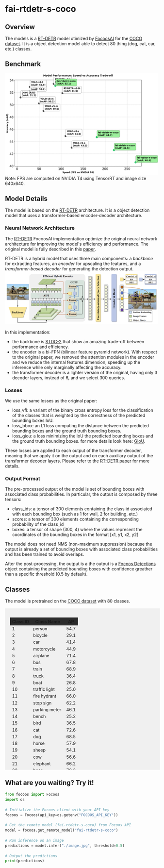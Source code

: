 # fai-rtdetr-s-coco

## Overview
The models is a [RT-DETR](https://github.com/lyuwenyu/RT-DETR) model otimized by [FocoosAI](https://focoos.ai) for the [COCO dataset](https://cocodataset.org/#home). It is a object detection model able to detect 80 thing (dog, cat, car, etc.) classes.


## Benchmark
![Benchmark Comparison](./fai-coco.png)
Note: FPS are computed on NVIDIA T4 using TensorRT and image size 640x640.

## Model Details
The model is based on the [RT-DETR](https://github.com/lyuwenyu/RT-DETR) architecture. It is a object detection model that uses a transformer-based encoder-decoder architecture.

### Neural Network Architecture
The [RT-DETR](https://github.com/lyuwenyu/RT-DETR) FocoosAI implementation optimize the original neural network architecture for improving the model's efficiency and performance. The original model is fully described in this [paper](https://arxiv.org/abs/2304.08069).

RT-DETR is a hybrid model that uses three main components: a *backbone* for extracting features, an *encoder* for upscaling the features, and a *transformer-based decoder* for generating the detection output.
![alt text](./rt-detr.png)

In this implementation:

- the backbone is [STDC-2](https://github.com/MichaelFan01/STDC-Seg) that show an amazing trade-off between performance and efficiency.
- the encoder is a bi-FPN (bilinear feature pyramid network). With respect to the original paper, we removed the attention modules in the encoder and we reduce the internal features dimension, speeding up the inference while only marginally affecting the accuracy.
- the transformer decoder is a lighter version of the original, having only 3 decoder layers, instead of 6, and we select 300 queries.

### Losses
We use the same losses as the original paper:

- loss_vfl: a variant of the binary cross entropy loss for the classification of the classes that is weighted by the correctness of the predicted bounding boxes IoU.
- loss_bbox: an L1 loss computing the distance between the predicted bounding boxes and the ground truth bounding boxes.
- loss_giou: a loss minimizing the IoU the predicted bounding boxes and the ground truth bounding boxes. for more details look here: [GIoU](https://giou.stanford.edu/).

These losses are applied to each output of the transformer decoder, meaning that we apply it on the output and on each auxiliary output of the transformer decoder layers.
Please refer to the [RT-DETR paper](https://arxiv.org/abs/2304.08069) for more details.

### Output Format
The pre-processed output of the model is set of bounding boxes with associated class probabilities. In particular, the output is composed by three tensors:

- class_ids: a tensor of 300 elements containing the class id associated with each bounding box (such as 1 for wall, 2 for building, etc.)
- scores: a tensor of 300 elements containing the corresponding probability of the class_id
- boxes: a tensor of shape (300, 4) where the values represent the coordinates of the bounding boxes in the format [x1, y1, x2, y2]

The model does not need NMS (non-maximum suppression) because the output is already a set of bounding boxes with associated class probabilities and has been trained to avoid overlaps.

After the post-processing, the output is a the output is a [Focoos Detections](https://github.com/FocoosAI/focoos/blob/4a317a269cb7758ea71b255faeba654d21182083/focoos/ports.py#L179) object containing the predicted bounding boxes with confidence greather than a specific threshold (0.5 by default).


## Classes
The model is pretrained on the [COCO dataset](https://cocodataset.org/#home) with 80 classes.

<div class="class-table" markdown>
  <style>
    .class-table {
      max-height: 500px;
      overflow-y: auto;
      /* border: 1px solid #ccc; */
      /* border-radius: 4px; */
      padding: 1rem;
      margin: 1rem 0;
      background: rgba(0,0,0,0.05);
      width: 95%;
      margin-left: auto;
      margin-right: auto;
    }
    .class-table table {
      width: 100%;
    }
    .class-table thead {
      position: sticky;
      top: 0;
      background: #2b2b2b;
      z-index: 1;
    }
  </style>
<table>
  <thead>
    <tr>
      <th>Class ID</th>
      <th>Class Name</th>
      <th>AP</th>
    </tr>
  </thead>
  <tbody>
  <tr>
      <td>1</td>
      <td>person</td>
      <td>54.7</td>
    </tr>
    <tr>
      <td>2</td>
      <td>bicycle</td>
      <td>29.1</td>
    </tr>
    <tr>
      <td>3</td>
      <td>car</td>
      <td>41.4</td>
    </tr>
    <tr>
      <td>4</td>
      <td>motorcycle</td>
      <td>44.9</td>
    </tr>
    <tr>
      <td>5</td>
      <td>airplane</td>
      <td>71.4</td>
    </tr>
    <tr>
      <td>6</td>
      <td>bus</td>
      <td>67.8</td>
    </tr>
    <tr>
      <td>7</td>
      <td>train</td>
      <td>68.9</td>
    </tr>
    <tr>
      <td>8</td>
      <td>truck</td>
      <td>36.4</td>
    </tr>
    <tr>
      <td>9</td>
      <td>boat</td>
      <td>26.8</td>
    </tr>
    <tr>
      <td>10</td>
      <td>traffic light</td>
      <td>25.0</td>
    </tr>
    <tr>
      <td>11</td>
      <td>fire hydrant</td>
      <td>66.0</td>
    </tr>
    <tr>
      <td>12</td>
      <td>stop sign</td>
      <td>62.2</td>
    </tr>
    <tr>
      <td>13</td>
      <td>parking meter</td>
      <td>46.1</td>
    </tr>
    <tr>
      <td>14</td>
      <td>bench</td>
      <td>25.2</td>
    </tr>
    <tr>
      <td>15</td>
      <td>bird</td>
      <td>36.5</td>
    </tr>
    <tr>
      <td>16</td>
      <td>cat</td>
      <td>72.6</td>
    </tr>
    <tr>
      <td>17</td>
      <td>dog</td>
      <td>68.5</td>
    </tr>
    <tr>
      <td>18</td>
      <td>horse</td>
      <td>57.9</td>
    </tr>
    <tr>
      <td>19</td>
      <td>sheep</td>
      <td>54.1</td>
    </tr>
    <tr>
      <td>20</td>
      <td>cow</td>
      <td>56.6</td>
    </tr>
    <tr>
      <td>21</td>
      <td>elephant</td>
      <td>66.2</td>
    </tr>
    <tr>
      <td>22</td>
      <td>bear</td>
      <td>78.3</td>
    </tr>
    <tr>
      <td>23</td>
      <td>zebra</td>
      <td>70.0</td>
    </tr>
    <tr>
      <td>24</td>
      <td>giraffe</td>
      <td>70.0</td>
    </tr>
    <tr>
      <td>25</td>
      <td>backpack</td>
      <td>14.9</td>
    </tr>
    <tr>
      <td>26</td>
      <td>umbrella</td>
      <td>39.9</td>
    </tr>
    <tr>
      <td>27</td>
      <td>handbag</td>
      <td>13.2</td>
    </tr>
    <tr>
      <td>28</td>
      <td>tie</td>
      <td>32.6</td>
    </tr>
    <tr>
      <td>29</td>
      <td>suitcase</td>
      <td>41.2</td>
    </tr>
    <tr>
      <td>30</td>
      <td>frisbee</td>
      <td>66.3</td>
    </tr>
    <tr>
      <td>31</td>
      <td>skis</td>
      <td>24.9</td>
    </tr>
    <tr>
      <td>32</td>
      <td>snowboard</td>
      <td>31.6</td>
    </tr>
    <tr>
      <td>33</td>
      <td>sports ball</td>
      <td>44.8</td>
    </tr>
    <tr>
      <td>34</td>
      <td>kite</td>
      <td>45.1</td>
    </tr>
    <tr>
      <td>35</td>
      <td>baseball bat</td>
      <td>29.7</td>
    </tr>
    <tr>
      <td>36</td>
      <td>baseball glove</td>
      <td>35.2</td>
    </tr>
    <tr>
      <td>37</td>
      <td>skateboard</td>
      <td>54.5</td>
    </tr>
    <tr>
      <td>38</td>
      <td>surfboard</td>
      <td>39.9</td>
    </tr>
    <tr>
      <td>39</td>
      <td>tennis racket</td>
      <td>46.1</td>
    </tr>
    <tr>
      <td>40</td>
      <td>bottle</td>
      <td>35.8</td>
    </tr>
    <tr>
      <td>41</td>
      <td>wine glass</td>
      <td>32.6</td>
    </tr>
    <tr>
      <td>42</td>
      <td>cup</td>
      <td>41.1</td>
    </tr>
    <tr>
      <td>43</td>
      <td>fork</td>
      <td>35.5</td>
    </tr>
    <tr>
      <td>44</td>
      <td>knife</td>
      <td>18.9</td>
    </tr>
    <tr>
      <td>45</td>
      <td>spoon</td>
      <td>18.0</td>
    </tr>
    <tr>
      <td>46</td>
      <td>bowl</td>
      <td>42.2</td>
    </tr>
    <tr>
      <td>47</td>
      <td>banana</td>
      <td>24.6</td>
    </tr>
    <tr>
      <td>48</td>
      <td>apple</td>
      <td>18.6</td>
    </tr>
    <tr>
      <td>49</td>
      <td>sandwich</td>
      <td>41.6</td>
    </tr>
    <tr>
      <td>50</td>
      <td>orange</td>
      <td>33.1</td>
    </tr>
    <tr>
      <td>51</td>
      <td>broccoli</td>
      <td>22.4</td>
    </tr>
    <tr>
      <td>52</td>
      <td>carrot</td>
      <td>22.2</td>
    </tr>
    <tr>
      <td>53</td>
      <td>hot dog</td>
      <td>37.6</td>
    </tr>
    <tr>
      <td>54</td>
      <td>pizza</td>
      <td>55.2</td>
    </tr>
    <tr>
      <td>55</td>
      <td>donut</td>
      <td>48.0</td>
    </tr>
    <tr>
      <td>56</td>
      <td>cake</td>
      <td>36.7</td>
    </tr>
    <tr>
      <td>57</td>
      <td>chair</td>
      <td>28.4</td>
    </tr>
    <tr>
      <td>58</td>
      <td>couch</td>
      <td>47.8</td>
    </tr>
    <tr>
      <td>59</td>
      <td>potted plant</td>
      <td>26.8</td>
    </tr>
    <tr>
      <td>60</td>
      <td>bed</td>
      <td>49.0</td>
    </tr>
    <tr>
      <td>61</td>
      <td>dining table</td>
      <td>30.5</td>
    </tr>
    <tr>
      <td>62</td>
      <td>toilet</td>
      <td>60.1</td>
    </tr>
    <tr>
      <td>63</td>
      <td>tv</td>
      <td>57.2</td>
    </tr>
    <tr>
      <td>64</td>
      <td>laptop</td>
      <td>59.6</td>
    </tr>
    <tr>
      <td>65</td>
      <td>mouse</td>
      <td>62.3</td>
    </tr>
    <tr>
      <td>66</td>
      <td>remote</td>
      <td>27.7</td>
    </tr>
    <tr>
      <td>67</td>
      <td>keyboard</td>
      <td>53.8</td>
    </tr>
    <tr>
      <td>68</td>
      <td>cell phone</td>
      <td>33.2</td>
    </tr>
    <tr>
      <td>69</td>
      <td>microwave</td>
      <td>60.7</td>
    </tr>
    <tr>
      <td>70</td>
      <td>oven</td>
      <td>38.8</td>
    </tr>
    <tr>
      <td>71</td>
      <td>toaster</td>
      <td>41.9</td>
    </tr>
    <tr>
      <td>72</td>
      <td>sink</td>
      <td>37.0</td>
    </tr>
    <tr>
      <td>73</td>
      <td>refrigerator</td>
      <td>57.6</td>
    </tr>
    <tr>
      <td>74</td>
      <td>book</td>
      <td>13.8</td>
    </tr>
    <tr>
      <td>75</td>
      <td>clock</td>
      <td>50.3</td>
    </tr>
    <tr>
      <td>76</td>
      <td>vase</td>
      <td>35.5</td>
    </tr>
    <tr>
      <td>77</td>
      <td>scissors</td>
      <td>31.8</td>
    </tr>
    <tr>
      <td>78</td>
      <td>teddy bear</td>
      <td>44.7</td>
    </tr>
    <tr>
      <td>79</td>
      <td>hair drier</td>
      <td>10.3</td>
    </tr>
    <tr>
      <td>80</td>
      <td>toothbrush</td>
      <td>26.8</td>
    </tr>
  </tbody>
</table>

</div>


## What are you waiting? Try it!
```python
from focoos import Focoos
import os

# Initialize the Focoos client with your API key
focoos = Focoos(api_key=os.getenv("FOCOOS_API_KEY"))

# Get the remote model (fai-rtdetr-s-coco) from Focoos API
model = focoos.get_remote_model("fai-rtdetr-s-coco")

# Run inference on an image
predictions = model.infer("./image.jpg", threshold=0.5)

# Output the predictions
print(predictions)
```
